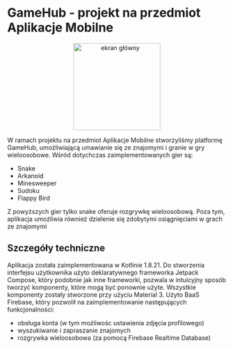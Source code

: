 # GameHub - projekt na przedmiot Aplikacje Mobilne
<p align="center">
 <a href="https://ibb.co/N26M9724"><img src="https://i.ibb.co/F4bF5n4P/ca34c4f3-3385-45f0-a00a-ccc49478f23c.jpg" alt="ekran główny" border="0" width=200></a>
</p>

W ramach projektu na przedmiot Aplikacje Mobilne stworzyliśmy platformę GameHub, umożliwiającą umawianie się ze znajomymi i granie w gry wieloosobowe. Wśród dotychczas zaimplementowanych gier są:

- Snake
- Arkanoid
- Minesweeper
- Sudoku
- Flappy Bird

Z powyższych gier tylko snake oferuje rozgrywkę wieloosobową.
Poza tym, aplikacja umożliwia również dzielenie się zdobytymi osiągnięciami w grach ze znajomymi



## Szczegóły techniczne

Aplikacja została zaimplementowana w Kotlinie 1.8.21. Do stworzenia interfejsu użytkownika użyto deklaratywnego frameworka Jetpack Compose, który podobnie jak inne frameworki, pozwala w intuicyjny sposób tworzyć komponenty, które mogą być ponownie użyte.
Wszystkie komponenty zostały stworzone przy użyciu Material 3.
Użyto BaaS Firebase, który pozwolił na zaimplementowanie następujących funkcjonalności:
 - obsługa konta (w tym możliwośc ustawienia zdjęcia profilowego)
 - wyszukiwanie i zapraszanie znajomych
 - rozgrywka wieloosobowa (za pomocą Firebase Realtime Database)



